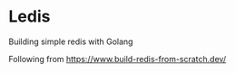 # Ledis

Building simple redis with Golang

Following from https://www.build-redis-from-scratch.dev/
